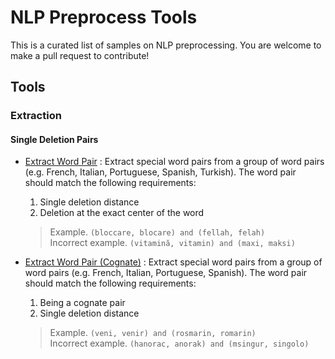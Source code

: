 # NLP Preprocess Tools
This is a curated list of samples on NLP preprocessing. You are welcome to make a pull request to contribute!

## Tools
### Extraction
#### Single Deletion Pairs
* [Extract Word Pair](https://github.com/yhuag/NLP-preprocess-tools/tree/master/single-deletion/extract-word-pair) 
: Extract special word pairs from a group of word pairs (e.g. French, Italian, Portuguese, Spanish, Turkish). The word pair should match the following requirements: 
    1. Single deletion distance
    2. Deletion at the exact center of the word 
    > Example. `(bloccare, blocare) and (fellah, felah)` \
    Incorrect example. `(vitamină, vitamin) and (maxi, maksi)`
    
* [Extract Word Pair (Cognate)](https://github.com/yhuag/NLP-preprocess-tools/tree/master/single-deletion/extract-word-pair-cognate) : Extract special word pairs from a group of word pairs (e.g. French, Italian, Portuguese, Spanish). The word pair should match the following requirements: 
    1. Being a cognate pair
    2. Single deletion distance 
    > Example. `(veni, venir) and (rosmarin, romarin)` \
    Incorrect example. `(hanorac, anorak) and (msingur, singolo)`
